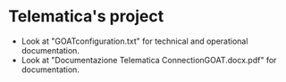 # Telematica's project
- Look at "GOATconfiguration.txt" for technical and operational documentation.
- Look at "Documentazione Telematica ConnectionGOAT.docx.pdf" for documentation.
